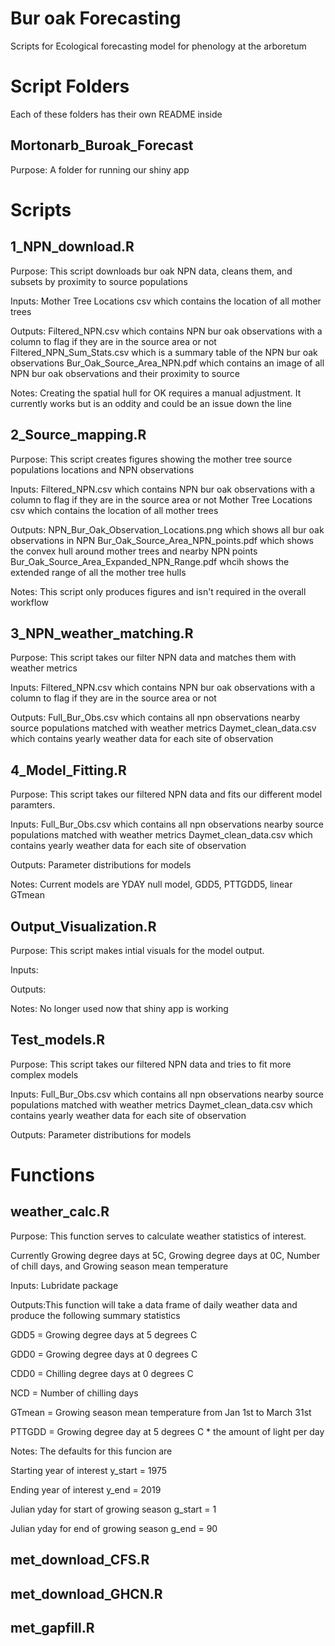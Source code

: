 # Bur oak Forecasting
Scripts for Ecological forecasting model for phenology at the arboretum

# Script Folders

Each of these folders has their own README inside

## Mortonarb_Buroak_Forecast

Purpose: A folder for running our shiny app

# Scripts

## 1_NPN_download.R 

Purpose: This script downloads bur oak NPN data, cleans them, and subsets by proximity to source populations

Inputs: Mother Tree Locations csv which contains the location of all mother trees

Outputs: Filtered_NPN.csv which contains NPN bur oak observations with a column to flag if they are in the source area or not
         Filtered_NPN_Sum_Stats.csv which is a summary table of the NPN bur oak observations
         Bur_Oak_Source_Area_NPN.pdf which contains an image of all NPN bur oak observations and their proximity to source
         
Notes: Creating the spatial hull for OK requires a manual adjustment. It currently works but is an oddity and could be an issue down the line

## 2_Source_mapping.R

Purpose: This script creates figures showing the mother tree source populations locations and NPN observations

Inputs: Filtered_NPN.csv which contains NPN bur oak observations with a column to flag if they are in the source area or not
         Mother Tree Locations csv which contains the location of all mother trees
         
Outputs: NPN_Bur_Oak_Observation_Locations.png which shows all bur oak observations in NPN
          Bur_Oak_Source_Area_NPN_points.pdf which shows the convex hull around mother trees and nearby NPN points
          Bur_Oak_Source_Area_Expanded_NPN_Range.pdf whcih shows the extended range of all the mother tree hulls
          
Notes: This script only produces figures and isn't required in the overall workflow

## 3_NPN_weather_matching.R

Purpose: This script takes our filter NPN data and matches them with weather metrics

Inputs: Filtered_NPN.csv which contains NPN bur oak observations with a column to flag if they are in the source area or not

Outputs: Full_Bur_Obs.csv which contains all npn observations nearby source populations matched with weather metrics
         Daymet_clean_data.csv which contains yearly weather data for each site of observation
         
## 4_Model_Fitting.R

Purpose: This script takes our filtered NPN data and fits our different model paramters.

Inputs: Full_Bur_Obs.csv which contains all npn observations nearby source populations matched with weather metrics
         Daymet_clean_data.csv which contains yearly weather data for each site of observation
         
Outputs: Parameter distributions for models

Notes: Current models are YDAY null model, GDD5, PTTGDD5, linear GTmean

## Output_Visualization.R

Purpose: This script makes intial visuals for the model output.

Inputs:
         
Outputs: 

Notes: No longer used now that shiny app is working

## Test_models.R

Purpose: This script takes our filtered NPN data and tries to fit more complex models

Inputs: Full_Bur_Obs.csv which contains all npn observations nearby source populations matched with weather metrics
        Daymet_clean_data.csv which contains yearly weather data for each site of observation
        
Outputs: Parameter distributions for models

# Functions

## weather_calc.R

Purpose: This function serves to calculate weather statistics of interest. 

Currently Growing degree days at 5C, Growing degree days at 0C, Number of chill days, and Growing season mean temperature
         
Inputs: Lubridate package

Outputs:This function will take a data frame of daily weather data and produce the following summary statistics

GDD5 = Growing degree days at 5 degrees C 

GDD0 = Growing degree days at 0 degrees C

CDD0 = Chilling degree days at 0 degrees C

NCD = Number of chilling days 

GTmean = Growing season mean temperature from Jan 1st to March 31st

PTTGDD = Growing degree day at 5 degrees C * the amount of light per day
  
Notes: The defaults for this funcion are

Starting year of interest                       y_start = 1975

Ending year of interest                         y_end = 2019

Julian yday for start of growing season         g_start = 1

Julian yday for end of growing season           g_end = 90

## met_download_CFS.R

## met_download_GHCN.R

## met_gapfill.R
